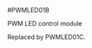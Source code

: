 <!--- AUTOgen ---> <!--- Please remove this line after manually editing --->
<!--- Created:2017-01-02T14:38:45.848141: ---> 
<!--- Author:Mlab: ---> 
<!--- AuthorEmail:email@mlab.cz: ---> 
<!--- Tags:None: ---> 
<!--- Ust:is a project description file.
//

[InfoShortDescription.en]
PWM LED control module
  
[InfoShortDescription.cs]
PWM LED budič

[InfoLongDescription.en]
Replaced by PWMLED01C. 

[InfoLongDescription.cs]
Nahrazen PWMLED01C.

[End]: ---> 
<!--- Name:PWMLED01B: --->
#PWMLED01B 
<!--- LongName --->
PWM LED control module
<!--- ELongName ---> 

<!--- Lead --->
Replaced by PWMLED01C.
<!--- ELead ---> 


​
​
<!--- Description --->
<!--- EDescription --->
<!--- Content --->
<!--- EContent --->
            